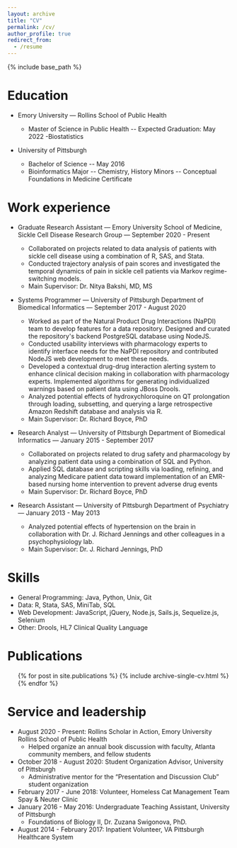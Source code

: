 ```yaml
---
layout: archive
title: "CV"
permalink: /cv/
author_profile: true
redirect_from:
  - /resume
---
```


{% include base_path %}

Education
======
* Emory University — Rollins School of Public Health
  - Master of Science in Public Health -- Expected Graduation: May 2022
  -Biostatistics

* University of Pittsburgh
  - Bachelor of Science -- May 2016
  - Bioinformatics Major -- Chemistry, History Minors -- Conceptual Foundations in Medicine Certificate

Work experience
======
* Graduate Research Assistant — Emory University School of Medicine, Sickle Cell Disease Research Group — September 2020 - Present
  - Collaborated on projects related to data analysis of patients with sickle cell disease using a combination of R, SAS, and Stata.
  - Conducted trajectory analysis of pain scores and investigated the temporal dynamics of pain in sickle cell patients via Markov regime-switching models.
  - Main Supervisor: Dr. Nitya Bakshi, MD, MS

* Systems Programmer — University of Pittsburgh Department of Biomedical Informatics — September 2017 - August 2020
  - Worked as part of the Natural Product Drug Interactions (NaPDI) team to develop features for a data repository. Designed and curated the repository's backend PostgreSQL database using NodeJS.
  - Conducted usability interviews with pharmacology experts to identify interface needs for the NaPDI repository and contributed NodeJS web development to meet these needs.
  - Developed a contextual drug-drug interaction alerting system to enhance clinical decision making in collaboration with pharmacology experts. Implemented algorithms for generating individualized warnings based on patient data using JBoss Drools.
  - Analyzed potential effects of hydroxychloroquine on QT prolongation through loading, subsetting, and querying a large retrospective Amazon Redshift database and analysis via R.
  - Main Supervisor: Dr. Richard Boyce, PhD

* Research Analyst — University of Pittsburgh Department of Biomedical Informatics — January 2015 - September 2017
  - Collaborated on projects related to drug safety and pharmacology by analyzing patient data using a combination of SQL and Python.
  - Applied SQL database and scripting skills via loading, refining, and analyzing Medicare patient data toward implementation of an EMR-based nursing home intervention to prevent adverse drug events
  - Main Supervisor: Dr. Richard Boyce, PhD

* Research Assistant — University of Pittsburgh Department of Psychiatry — January 2013 - May 2013
  - Analyzed potential effects of hypertension on the brain in collaboration with Dr. J. Richard Jennings and other colleagues in a psychophysiology lab.
  - Main Supervisor: Dr. J. Richard Jennings, PhD
  
Skills
======
* General Programming: Java, Python, Unix, Git
* Data: R, Stata, SAS, MiniTab, SQL
* Web Development: JavaScript, jQuery, Node.js, Sails.js, Sequelize.js, Selenium
* Other: Drools, HL7 Clinical Quality Language

Publications
======
  <ul>{% for post in site.publications %}
    {% include archive-single-cv.html %}
  {% endfor %}</ul>
  
<!-- Talks
======
  <ul>{% for post in site.talks %}
    {% include archive-single-talk-cv.html %}
  {% endfor %}</ul> -->
  
<!-- Teaching
======
  <ul>{% for post in site.teaching %}
    {% include archive-single-cv.html %}
  {% endfor %}</ul> -->
  
Service and leadership
======
* August 2020 - Present: Rollins Scholar in Action, Emory University Rollins School of Public Health
  - Helped organize an annual book discussion with faculty, Atlanta community members, and fellow students
* October 2018 - August 2020: Student Organization Advisor, University of Pittsburgh
  - Administrative mentor for the “Presentation and Discussion Club” student organization
* February 2017 - June 2018: Volunteer, Homeless Cat Management Team Spay & Neuter Clinic
* January 2016 - May 2016: Undergraduate Teaching Assistant, University of Pittsburgh
  - Foundations of Biology II, Dr. Zuzana Swigonova, PhD.
* August 2014 - February 2017: Inpatient Volunteer, VA Pittsburgh Healthcare System
